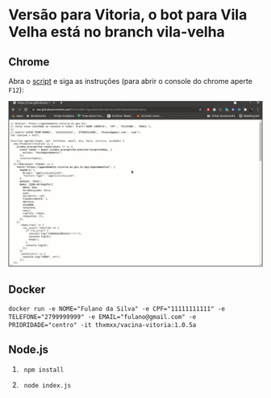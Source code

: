 # Versão para Vitoria, o bot para Vila Velha está no branch vila-velha

## Chrome

Abra o [script](https://raw.githubusercontent.com/thxmxx/Bot-Agendamento-Vacina-Covid-Vitoria/main/script.js) e siga as instruções (para abrir o console do chrome aperte `F12`):

![Exemplo](howto.gif)

## Docker

```
docker run -e NOME="Fulano da Silva" -e CPF="11111111111" -e TELEFONE="2799999999" -e EMAIL="fulano@gmail.com" -e PRIORIDADE="centro" -it thxmxx/vacina-vitoria:1.0.5a
```

## Node.js
1. ```
    npm install
    ```

2. ```
    node index.js
    ```
